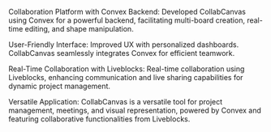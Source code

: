 Collaboration Platform with Convex Backend: Developed CollabCanvas using Convex for a powerful backend, facilitating multi-board creation, real-time editing, and shape manipulation.

User-Friendly Interface: Improved UX with personalized dashboards. CollabCanvas seamlessly integrates Convex for efficient teamwork.

Real-Time Collaboration with Liveblocks: Real-time collaboration using Liveblocks, enhancing communication and live sharing capabilities for dynamic project management.

Versatile Application: CollabCanvas is a versatile tool for project management, meetings, and visual representation, powered by Convex and featuring collaborative functionalities from Liveblocks.